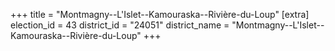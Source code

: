 +++
title = "Montmagny--L'Islet--Kamouraska--Rivière-du-Loup"
[extra]
election_id = 43
district_id = "24051"
district_name = "Montmagny--L'Islet--Kamouraska--Rivière-du-Loup"
+++
